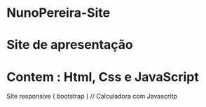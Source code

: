 # NunoPereira-Site
# Site de apresentação
# Contem : Html, Css e JavaScript
Site responsive ( bootstrap )  // Calculadora com Javascritp





